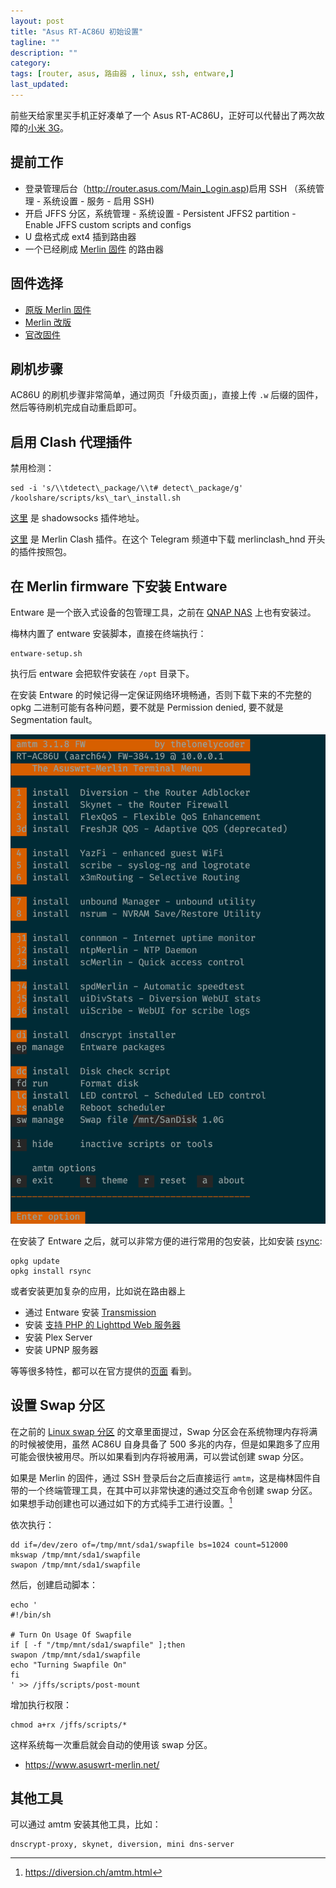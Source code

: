 ```yaml
---
layout: post
title: "Asus RT-AC86U 初始设置"
tagline: ""
description: ""
category:
tags: [router, asus, 路由器 , linux, ssh, entware,]
last_updated:
---
```


前些天给家里买手机正好凑单了一个 Asus RT-AC86U，正好可以代替出了两次故障的[小米 3G](/post/2020/04/mi-wifi-3g.html)。

## 提前工作

- 登录管理后台（<http://router.asus.com/Main_Login.asp>)启用 SSH （系统管理 - 系统设置 - 服务 - 启用 SSH)
- 开启 JFFS 分区，系统管理 - 系统设置 - Persistent JFFS2 partition - Enable JFFS custom scripts and configs
- U 盘格式成 ext4 插到路由器
- 一个已经刷成 [Merlin 固件](https://www.asuswrt-merlin.net/) 的路由器

## 固件选择

- [原版 Merlin 固件](https://www.asuswrt-merlin.net/download)
- [Merlin 改版](http://koolshare.cn/thread-127878-1-1.html)
- [官改固件](https://koolshare.cn/thread-139965-1-1.html)



## 刷机步骤
AC86U 的刷机步骤非常简单，通过网页「升级页面」，直接上传 `.w` 后缀的固件，然后等待刷机完成自动重启即可。

## 启用 Clash 代理插件

禁用检测：

    sed -i 's/\\tdetect\_package/\\t# detect\_package/g' /koolshare/scripts/ks\_tar\_install.sh
    
[这里](https://github.com/hq450/fancyss) 是 shadowsocks 插件地址。

[这里](https://t.me/s/merlinclashcat) 是 Merlin Clash 插件。在这个 Telegram 频道中下载 merlinclash_hnd 开头的插件按照包。

## 在 Merlin firmware 下安装 Entware
Entware 是一个嵌入式设备的包管理工具，之前在 [QNAP NAS](/post/2019/05/entware-ng-usage.html) 上也有安装过。

梅林内置了 entware 安装脚本，直接在终端执行：

	entware-setup.sh

执行后 entware 会把软件安装在 `/opt` 目录下。

在安装 Entware 的时候记得一定保证网络环境畅通，否则下载下来的不完整的 opkg 二进制可能有各种问题，要不就是 Permission denied, 要不就是 Segmentation fault。

![amtm terminal menu](/assets/asus-rt-ac86u-merlin-amtm-terminal-menu.png)

在安装了 Entware 之后，就可以非常方便的进行常用的包安装，比如安装 [rsync](/post/2017/07/rsync-introduction.html):

	opkg update
	opkg install rsync

或者安装更加复杂的应用，比如说在路由器上

- 通过 Entware 安装 [Transmission](https://github.com/RMerl/asuswrt-merlin.ng/wiki/Installing-Transmission-through-Entware)
- 安装 [支持 PHP 的 Lighttpd Web 服务器](https://github.com/RMerl/asuswrt-merlin.ng/wiki/Lighttpd-web-server-with-PHP-support-through-Entware)
- 安装 Plex Server
- 安装 UPNP 服务器

等等很多特性，都可以在官方提供的[页面](https://github.com/RMerl/asuswrt-merlin.ng/wiki) 看到。

## 设置 Swap 分区
在之前的 [Linux swap 分区](/post/2018/04/linux-swap-partition.html) 的文章里面提过，Swap 分区会在系统物理内存将满的时候被使用，虽然 AC86U 自身具备了 500 多兆的内存，但是如果跑多了应用可能会很快被用尽。所以如果看到内存将被用满，可以尝试创建 swap 分区。

如果是 Merlin 的固件，通过 SSH 登录后台之后直接运行 `amtm`，这是梅林固件自带的一个终端管理工具，在其中可以非常快速的通过交互命令创建 swap 分区。如果想手动创建也可以通过如下的方式纯手工进行设置。[^amtm]

[^amtm]: <https://diversion.ch/amtm.html>

依次执行：

	dd if=/dev/zero of=/tmp/mnt/sda1/swapfile bs=1024 count=512000
	mkswap /tmp/mnt/sda1/swapfile
	swapon /tmp/mnt/sda1/swapfile

然后，创建启动脚本：

```
echo '
#!/bin/sh

# Turn On Usage Of Swapfile
if [ -f "/tmp/mnt/sda1/swapfile" ];then
swapon /tmp/mnt/sda1/swapfile
echo "Turning Swapfile On"
fi
' >> /jffs/scripts/post-mount
```

增加执行权限：

	chmod a+rx /jffs/scripts/*

这样系统每一次重启就会自动的使用该 swap 分区。
- <https://www.asuswrt-merlin.net/>


## 其他工具
可以通过 amtm 安装其他工具，比如：

	dnscrypt-proxy, skynet, diversion, mini dns-server


